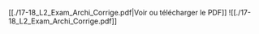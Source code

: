 ﻿[[./17-18_L2_Exam_Archi_Corrige.pdf|Voir ou télécharger le PDF]]
![[./17-18_L2_Exam_Archi_Corrige.pdf]]
